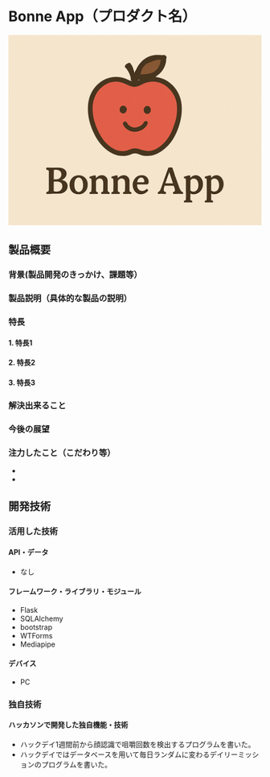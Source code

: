 # Bonne App（プロダクト名）

![IMAGE ALT TEXT HERE](static/image/Main_Image.png)

## 製品概要
### 背景(製品開発のきっかけ、課題等）
### 製品説明（具体的な製品の説明）
### 特長
#### 1. 特長1
#### 2. 特長2
#### 3. 特長3

### 解決出来ること
### 今後の展望
### 注力したこと（こだわり等）
* 
* 

## 開発技術
### 活用した技術
#### API・データ
* なし

#### フレームワーク・ライブラリ・モジュール
* Flask
* SQLAlchemy
* bootstrap
* WTForms
* Mediapipe

#### デバイス
* PC

### 独自技術
#### ハッカソンで開発した独自機能・技術
* ハックデイ1週間前から顔認識で咀嚼回数を検出するプログラムを書いた。
* ハックデイではデータベースを用いて毎日ランダムに変わるデイリーミッションのプログラムを書いた。
